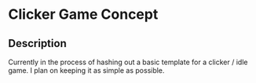 # Clicker Game Concept

## Description
Currently in the process of hashing out a basic template for a clicker / idle game. I plan on keeping it as simple as possible.